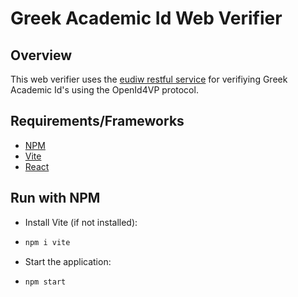 # Greek Academic Id Web Verifier

## Overview
This web verifier uses the [eudiw restful service](https://github.com/eu-digital-identity-wallet/eudi-srv-web-verifier-endpoint-23220-4-kt) for verifiying Greek Academic Id's using the OpenId4VP protocol.

## Requirements/Frameworks
- [NPM](https://www.npmjs.com)
- [Vite](https://vite.dev/)
- [React](https://react.dev)

## Run with NPM
- Install Vite (if not installed):
- ```bash
  npm i vite
  ```
- Start the application:
- ```bash
  npm start
  ```